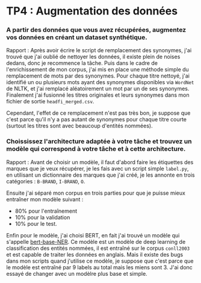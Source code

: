 # TP4 : Augmentation des données

### A partir des données que vous avez récupérées, augmentez vos données en créant un dataset synthétique.

Rapport : Après avoir écrire le script de remplacement des synonymes, j'ai trouvé que j'ai oublié de nettoyer les données, il existe plein de noises dedans, donc je recommence la tâche. Puis dans le cadre de l'enrichissement de mon corpus, j'ai mis en place une méthode simple du remplacement de mots par des synonymes. Pour chaque titre nettoyé, j'ai identifié un ou plusieurs mots ayant des synonymes disponibles via `WordNet` de NLTK, et j'ai remplacé aléatoirement un mot par un de ses synonymes. Finalement j'ai fusionné les titres originales et leurs synonymes dans mon fichier de sortie `headfi_merged.csv`.

Cependant, l'effet de ce remplacement n'est pas très bon, je suppose que c'est parce qu'il n'y a pas autant de synonymes pour chaque titre courte (surtout les titres sont avec beaucoup d'entités nommées).

### Choississez l'architecture adaptée à votre tâche et trouvez un modèle qui correspond à votre tâche et à cette architecture.

Rapport : Avant de choisir un modèle, il faut d'abord faire les étiquettes des marques que je veux récupérer, je les fais avec un script simple `label.py`, en utilisant un dictionnaire des marques que j'ai créé, je les annonte en trois catégories : `B-BRAND`, `I-BRAND`, `O`.

Ensuite j'ai séparé mon corpus en trois parties pour que je puisse mieux entraîner mon modèle suivant : 
- 80% pour l'entraînement
- 10% pour la validation
- 10% pour le test. 

Enfin pour le modèle, j'ai choisi BERT, en fait j'ai trouvé un modèle qui s'appelle [bert-base-NER](https://huggingface.co/dslim/bert-base-NER). Ce modèle est un modèle de deep learning de classification des entités nommées, il est entraîné sur le corpus `conll2003` et est capable de traiter les données en anglais. Mais il existe des bugs dans mon scripts quand j'utilise ce modèle, je suppose que c'est parce que le modèle est entraîné par 9 labels au total mais les miens sont 3. J'ai donc essayé de changer avec un modèlre plus base et simple.